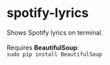 # spotify-lyrics

Shows Spotify lyrics on terminal. <br><br>
Requires **BeautifulSoup**: <br>
```sudo pip install BeautifulSoup```
